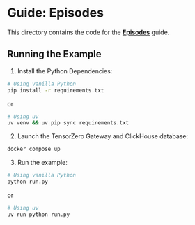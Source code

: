 # Guide: Episodes

This directory contains the code for the **[Episodes](https://www.tensorzero.com/docs/gateway/guides/episodes)** guide.

## Running the Example

1. Install the Python Dependencies:

```bash
# Using vanilla Python
pip install -r requirements.txt
```

or

```bash
# Using uv
uv venv && uv pip sync requirements.txt
```

2. Launch the TensorZero Gateway and ClickHouse database:

```bash
docker compose up
```

3. Run the example:

```bash
# Using vanilla Python
python run.py
```

or

```bash
# Using uv
uv run python run.py
```
